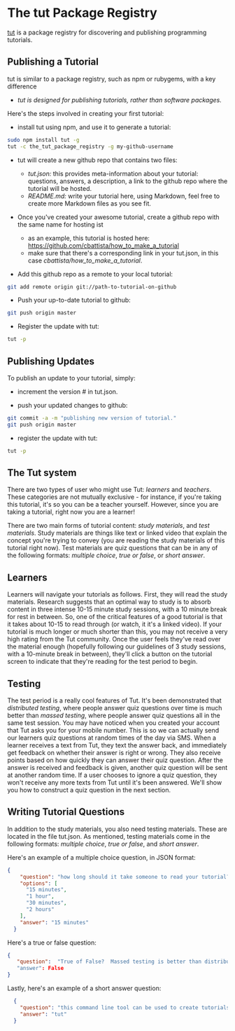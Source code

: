 The tut Package Registry
============

[tut](http://rock-em-sock-em.2013.nodeknockout.com/) is a package registry for discovering and publishing programming tutorials.

Publishing a Tutorial
---------------------

tut is similar to a package registry, such as npm or rubygems, with a key difference

* *tut is designed for publishing tutorials, rather than software packages.*

Here's the steps involved in creating your first tutorial:

* install tut using npm, and use it to generate a tutorial:

```bash
sudo npm install tut -g
tut -c the_tut_package_registry -g my-github-username
```

* tut will create a new github repo that contains two files:
  * *tut.json:* this provides meta-information about your tutorial: questions, answers, a description, a link to the github repo where the tutorial will be hosted.
  * *README.md:* write your tutorial here, using Markdown, feel free to create more Markdown files as you see fit.

* Once you've created your awesome tutorial, create a github repo with the same name for hosting ist
  * as an example, this tutorial is hosted here: https://github.com/cbattista/how_to_make_a_tutorial
  * make sure that there's a corresponding link in your tut.json, in this case *cbattista/how_to_make_a_tutorial*.

* Add this github repo as a remote to your local tutorial:

```bash
git add remote origin git://path-to-tutorial-on-github
```

* Push your up-to-date tutorial to github:

```bash
git push origin master
```

* Register the update with tut:

```bash
tut -p
```

Publishing Updates
------------------

To publish an update to your tutorial, simply:

* increment the version # in tut.json.

* push your updated changes to github:

```bash
git commit -a -m "publishing new version of tutorial."
git push origin master
```

* register the update with tut:

```bash
tut -p
```

The Tut system
--------------

There are two types of user who might use Tut:  _learners_ and _teachers_.  These categories are not mutually exclusive - for instance, if you're taking this tutorial, it's so you can be a teacher yourself.  However, since you are taking a tutorial, right now you are a learner!

There are two main forms of tutorial content:  _study materials_, and _test materials_.  Study materials are things like text or linked video that explain the concept you're trying to convey (you are reading the study materials of this tutorial right now).  Test materials are quiz questions that can be in any of the following formats:  _multiple choice_, _true or false_, or _short answer_.

Learners
--------

Learners will navigate your tutorials as follows.  First, they will read the study materials.  Research suggests that an optimal way to study is to absorb content in three intense 10-15 minute study sessions, with a 10 minute break for rest in between.  So, one of the critical features of a good tutorial is that it takes about 10-15 to read through (or watch, it it's a linked video).  If your tutorial is much longer or much shorter than this, you may not receive a very high rating from the Tut community.  Once the user feels they've read over the material enough (hopefully following our guidelines of 3 study sessions, with a 10-minute break in between), they'll click a button on the tutorial screen to indicate that they're reading for the test period to begin.

Testing
-------

The test period is a really cool features of Tut.  It's been demonstrated that _distributed testing_, where people answer quiz questions over time is much better than _massed testing_, where people answer quiz questions all in the same test session.  You may have noticed when you created your account that Tut asks you for your mobile number.  This is so we can actually send our learners quiz questions at random times of the day via SMS.   When a learner receives a text from Tut, they text the answer back, and immediately get feedback on whether their answer is right or wrong.  They also receive points based on how quickly they can answer their quiz question.  After the answer is received and feedback is given, another quiz question will be sent at another random time.  If a user chooses to ignore a quiz question, they won't receive any more texts from Tut until it's been answered.  We'll show you how to construct a quiz question in the next section.

Writing Tutorial Questions
------------------------------

In addition to the study materials, you also need testing materials.  These are located in the file tut.json.  As mentioned, testing materials come in the following formats: _multiple choice_, _true or false_, and _short answer_.

Here's an example of a multiple choice question, in JSON format:

```json
{
    "question": "how long should it take someone to read your tutorial?",
    "options": [
      "15 minutes",
      "1 hour",
      "30 minutes",
      "2 hours"
    ],
    "answer": "15 minutes"
  }
```

Here's a true or false question:

```json
{
   "question":  "True of False?  Massed testing is better than distributed testing."
   "answer": False
}
```

Lastly, here's an example of a short answer question:

```json
  {
    "question": "this command line tool can be used to create tutorials",
    "answer": "tut"
  }
```
